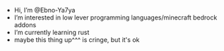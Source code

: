 - Hi, I’m @Ebno-Ya7ya
- I’m interested in low lever programming languages/minecraft bedrock addons
- I’m currently learning rust
- maybe this thing up^^^ is cringe, but it's ok 

<!---
Ebno-Ya7ya/Ebno-Ya7ya is a ✨ special ✨ repository because its `README.md` (this file) appears on your GitHub profile.
You can click the Preview link to take a look at your changes.
--->
